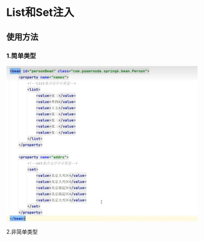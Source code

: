 # List和Set注入

## 使用方法

### 1.简单类型

![image-20240807164852273](../../TyporaImage/Spring/image-20240807164852273.png)

2.非简单类型